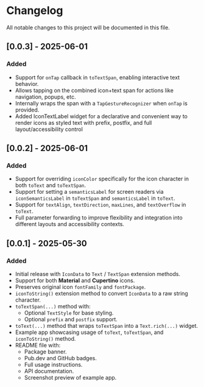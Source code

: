 # Changelog

All notable changes to this project will be documented in this file.

## [0.0.3] - 2025-06-01

### Added
- Support for `onTap` callback in `toTextSpan`, enabling interactive text behavior.
- Allows tapping on the combined icon+text span for actions like navigation, popups, etc.
- Internally wraps the span with a `TapGestureRecognizer` when `onTap` is provided.
- Added IconTextLabel widget for a declarative and convenient way to render icons as styled text with prefix, postfix, and full layout/accessibility control


## [0.0.2] - 2025-06-01

### Added
- Support for overriding `iconColor` specifically for the icon character in both `toText` and `toTextSpan`.
- Support for setting a `semanticsLabel` for screen readers via `iconSemanticsLabel` in `toTextSpan` and `semanticsLabel` in `toText`.
- Support for `textAlign`, `textDirection`, `maxLines`, and `textOverflow` in `toText`.
- Full parameter forwarding to improve flexibility and integration into different layouts and accessibility contexts.

## [0.0.1] - 2025-05-30

### Added
- Initial release with `IconData` to `Text` / `TextSpan` extension methods.
- Support for both **Material** and **Cupertino** icons.
- Preserves original icon `fontFamily` and `fontPackage`.
- `iconToString()` extension method to convert `IconData` to a raw string character.
- `toTextSpan(...)` method with:
  - Optional `TextStyle` for base styling.
  - Optional `prefix` and `postfix` support.
- `toText(...)` method that wraps `toTextSpan` into a `Text.rich(...)` widget.
- Example app showcasing usage of `toText`, `toTextSpan`, and `iconToString()` method.
- README file with:
  - Package banner.
  - Pub.dev and GitHub badges.
  - Full usage instructions.
  - API documentation.
  - Screenshot preview of example app.
